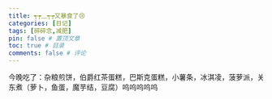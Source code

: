 ```yaml
---
title: ┭┮﹏┭┮又暴食了😢
categories: [日记]
tags: [碎碎念,减肥]
pin: false # 置顶文章
toc: true # 目录
comments: false # 评论
---
```


今晚吃了：杂粮煎饼，伯爵红茶蛋糕，巴斯克蛋糕，小薯条，冰淇凌，菠萝派，关东煮（萝卜，鱼蛋，魔芋结，豆腐）呜呜呜呜呜